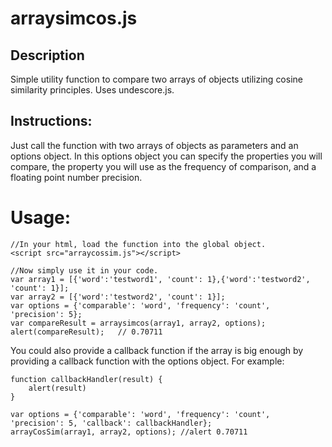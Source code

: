 arraysimcos.js
===========

Description
-----------

Simple utility function to compare two arrays of objects utilizing cosine similarity principles.
Uses undescore.js.


Instructions:
------------
Just call the function with two arrays of objects as parameters and an options object.
In this options object you can specify the properties you will compare, the property
you will use as the frequency of comparison, and a floating point number precision.


Usage:
===========
	//In your html, load the function into the global object.
	<script src="arraycossim.js"></script>
	
	//Now simply use it in your code.
	var array1 = [{'word':'testword1', 'count': 1},{'word':'testword2', 'count': 1}];
	var array2 = [{'word':'testword2', 'count': 1}];
	var options = {'comparable': 'word', 'frequency': 'count', 'precision': 5};
	var compareResult = arraysimcos(array1, array2, options);
	alert(compareResult);	// 0.70711

You could also provide a callback function if the array is big enough by providing a callback
function with the options object. For example:

	function callbackHandler(result) {
		alert(result)
	}
	
	var options = {'comparable': 'word', 'frequency': 'count', 'precision': 5, 'callback': callbackHandler};
	arrayCosSim(array1, array2, options); //alert 0.70711